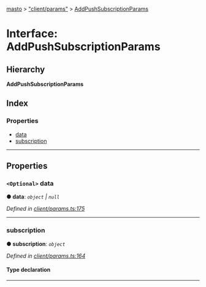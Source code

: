 [masto](../README.md) > ["client/params"](../modules/_client_params_.md) > [AddPushSubscriptionParams](../interfaces/_client_params_.addpushsubscriptionparams.md)

# Interface: AddPushSubscriptionParams

## Hierarchy

**AddPushSubscriptionParams**

## Index

### Properties

* [data](_client_params_.addpushsubscriptionparams.md#data)
* [subscription](_client_params_.addpushsubscriptionparams.md#subscription)

---

## Properties

<a id="data"></a>

### `<Optional>` data

**● data**: *`object` \| `null`*

*Defined in [client/params.ts:175](https://github.com/neet/masto.js/blob/b4e0b0f/src/client/params.ts#L175)*

___
<a id="subscription"></a>

###  subscription

**● subscription**: *`object`*

*Defined in [client/params.ts:164](https://github.com/neet/masto.js/blob/b4e0b0f/src/client/params.ts#L164)*

#### Type declaration

___

